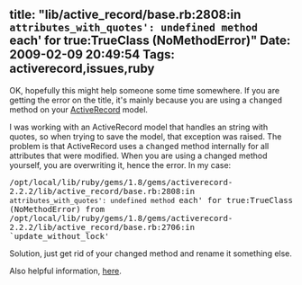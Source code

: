 title: "lib/active_record/base.rb:2808:in `attributes_with_quotes': undefined method `each' for true:TrueClass (NoMethodError)"
Date: 2009-02-09 20:49:54
Tags: activerecord,issues,ruby
---
OK, hopefully this might help someone some time somewhere. If you are getting the error on the title, it's mainly because you are using a <tt>changed</tt> method on your <a href="http://api.rubyonrails.org/classes/ActiveRecord/Base.html">ActiveRecord</a> model.

I was working with an ActiveRecord model that handles an string with quotes, so when trying to save the model, that exception was raised. The problem is that ActiveRecord uses a <tt>changed</tt> method internally for all attributes that were modified. When you are using a changed method yourself, you are overwriting it, hence the error. In my case:

<tt>/opt/local/lib/ruby/gems/1.8/gems/activerecord-2.2.2/lib/active_record/base.rb:2808:in `attributes_with_quotes': undefined method `each' for true:TrueClass (NoMethodError)
from /opt/local/lib/ruby/gems/1.8/gems/activerecord-2.2.2/lib/active_record/base.rb:2706:in `update_without_lock'</tt>

Solution, just get rid of your changed method and rename it something else.

Also helpful information, <a href="http://www.ruby-forum.com/topic/173908">here</a>.
